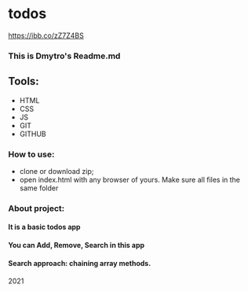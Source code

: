 todos
==========
https://ibb.co/zZ7Z4BS


### This is Dmytro's Readme.md

## Tools:
- HTML
- CSS
- JS
- GIT
- GITHUB

### How to use:
- clone or download zip;
- open index.html with any browser of yours. Make sure all files in the same folder

### About project:

#### It is a basic todos app 
#### You can Add, Remove, Search in this app
#### Search approach: chaining array methods.
####
2021
